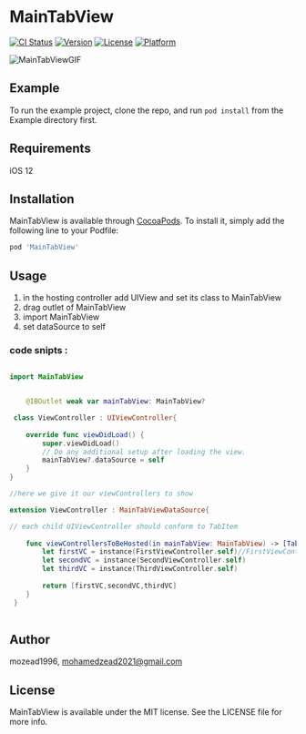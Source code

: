 # MainTabView

[![CI Status](https://img.shields.io/travis/mozead1996/MainTabView.svg?style=flat)](https://travis-ci.org/mozead1996/MainTabView)
[![Version](https://img.shields.io/cocoapods/v/MainTabView.svg?style=flat)](https://cocoapods.org/pods/MainTabView)
[![License](https://img.shields.io/cocoapods/l/MainTabView.svg?style=flat)](https://cocoapods.org/pods/MainTabView)
[![Platform](https://img.shields.io/cocoapods/p/MainTabView.svg?style=flat)](https://cocoapods.org/pods/MainTabView)

![MainTabViewGIF](https://github.com/mozead1996/MainTabView/blob/master/mainTabViewImage.gif)
## Example

To run the example project, clone the repo, and run `pod install` from the Example directory first.

## Requirements

iOS 12

## Installation

MainTabView is available through [CocoaPods](https://cocoapods.org). To install
it, simply add the following line to your Podfile:

```ruby
pod 'MainTabView'
```

## Usage 

1. in the hosting controller add UIView and set its class to MainTabView
1. drag outlet of MainTabView 
1. import MainTabView
1. set dataSource to self 

### code snipts :

```swift

import MainTabView


    @IBOutlet weak var mainTabView: MainTabView?

 class ViewController : UIViewController{
    
    override func viewDidLoad() {
        super.viewDidLoad()
        // Do any additional setup after loading the view.
        mainTabView?.dataSource = self
    }
}

//here we give it our viewControllers to show 

extension ViewController : MainTabViewDataSource{

// each child UIViewController should conform to TabItem
    
    func viewControllersToBeHosted(in mainTabView: MainTabView) -> [TabItem] {
        let firstVC = instance(FirstViewController.self)//FirstViewController.instance()
        let secondVC = instance(SecondViewController.self)
        let thirdVC = instance(ThirdViewController.self)
        
        return [firstVC,secondVC,thirdVC]
    }
 }
 
```
## Author

mozead1996, mohamedzead2021@gmail.com

## License

MainTabView is available under the MIT license. See the LICENSE file for more info.

